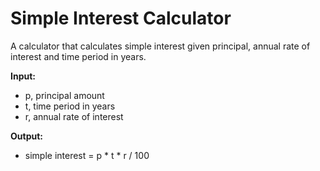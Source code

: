# Simple Interest Calculator

A calculator that calculates simple interest given principal, annual rate of interest and time period in years.

**Input:**
- p, principal amount  
- t, time period in years  
- r, annual rate of interest  

**Output:**
- simple interest = p * t * r / 100
